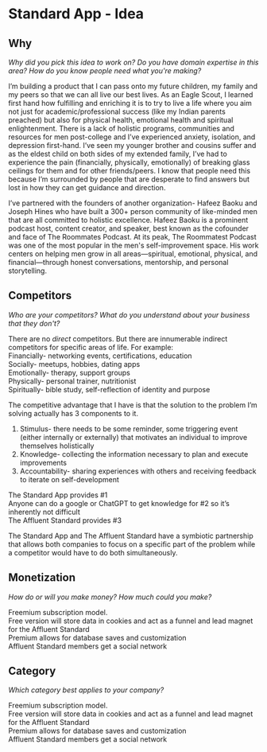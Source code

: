 
# Standard App - Idea

## Why

*Why did you pick this idea to work on? Do you have domain expertise in this area? How do you know people need what you're making?*

I’m building a product that I can pass onto my future children, my family and my peers so that we can all live our best lives. As an Eagle Scout, I learned first hand how fulfilling and enriching it is to try to live a life where you aim not just for academic/professional success (like my Indian parents preached) but also for physical health, emotional health and spiritual enlightenment. There is a lack of holistic programs, communities and resources for men post-college and I’ve experienced anxiety, isolation, and depression first-hand. I’ve seen my younger brother and cousins suffer and as the eldest child on both sides of my extended family, I’ve had to experience the pain (financially, physically, emotionally) of breaking glass ceilings for them and for other friends/peers. I know that people need this because I’m surrounded by people that are desperate to find answers but lost in how they can get guidance and direction. 

I’ve partnered with the founders of another organization- Hafeez Baoku and Joseph Hines who have built a 300+ person community of like-minded men that are all committed to holistic excellence. Hafeez Baoku is a prominent podcast host, content creator, and speaker, best known as the cofounder and face of The Roommates Podcast. At its peak, The Roommatest Podcast was one of the most popular in the men's self-improvement space. His work centers on helping men grow in all areas—spiritual, emotional, physical, and financial—through honest conversations, mentorship, and personal storytelling.

## Competitors

*Who are your competitors? What do you understand about your business that they don't?*

There are no *direct* competitors. But there are innumerable indirect competitors for specific areas of life. For example:  
Financially- networking events, certifications, education  
Socially- meetups, hobbies, dating apps  
Emotionally- therapy, support groups  
Physically- personal trainer, nutritionist  
Spiritually- bible study, self-reflection of identity and purpose

The competitive advantage that I have is that the solution to the problem I’m solving actually has 3 components to it.

1. Stimulus- there needs to be some reminder, some triggering event (either internally or externally) that motivates an individual to improve themselves holistically  
2. Knowledge- collecting the information necessary to plan and execute improvements  
3. Accountability- sharing experiences with others and receiving feedback to iterate on self-development

The Standard App provides \#1  
Anyone can do a google or ChatGPT to get knowledge for \#2 so it’s inherently not difficult  
The Affluent Standard provides \#3

The Standard App and The Affluent Standard have a symbiotic partnership that allows both companies to focus on a specific part of the problem while a competitor would have to do both simultaneously.

## Monetization

*How do or will you make money? How much could you make?*

Freemium subscription model.  
Free version will store data in cookies and act as a funnel and lead magnet for the Affluent Standard  
Premium allows for database saves and customization  
Affluent Standard members get a social network

## Category

*Which category best applies to your company?*

Freemium subscription model.  
Free version will store data in cookies and act as a funnel and lead magnet for the Affluent Standard  
Premium allows for database saves and customization  
Affluent Standard members get a social network

